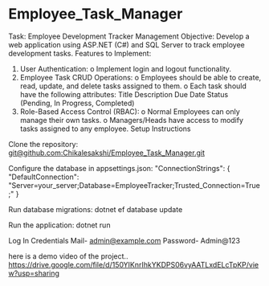 # Employee_Task_Manager

Task: Employee Development Tracker Management Objective: Develop a web application using ASP.NET (C#) and SQL Server to track employee development tasks. Features to Implement:

1.	User Authentication:
   o Implement login and logout functionality.
2.	Employee Task CRUD Operations:
   o Employees should be able to create, read, update, and delete tasks assigned to them.
   o Each task should have the following attributes: Title Description Due Date Status (Pending, In Progress, Completed)
3.	Role-Based Access Control (RBAC):
   o Normal Employees can only manage their own tasks.
   o Managers/Heads have access to modify tasks assigned to any employee.
Setup Instructions

Clone the repository:
[git@github.com:Chikalesakshi/Employee_Task_Manager.git](https://github.com/Chikalesakshi/Employee_Task_Manager.git)

Configure the database in appsettings.json:
"ConnectionStrings": { "DefaultConnection": "Server=your_server;Database=EmployeeTracker;Trusted_Connection=True;" }

Run database migrations:
dotnet ef database update

Run the application:
dotnet run

Log In Credentials 
Mail- admin@example.com 
Password- Admin@123

here is a demo video of the project..
https://drive.google.com/file/d/150YIKnrIhkYKDPS06vyAATLxdELcTpKP/view?usp=sharing
